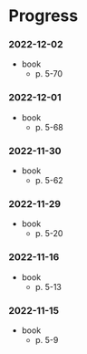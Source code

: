 # Progress

### 2022-12-02
- book
  - p. 5-70

### 2022-12-01
- book
  - p. 5-68

### 2022-11-30
- book
  - p. 5-62

### 2022-11-29
- book
  - p. 5-20

### 2022-11-16
- book
  - p. 5-13

### 2022-11-15
- book
  - p. 5-9